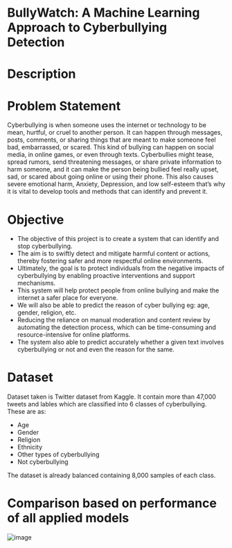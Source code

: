 # BullyWatch: A Machine Learning Approach to Cyberbullying Detection
# Description
# Problem Statement
Cyberbullying is when someone uses the internet or technology to be mean, hurtful, or cruel to another person. It can happen through messages, posts, comments, or sharing things that are meant to make someone feel bad, embarrassed, or scared. This kind of bullying can happen on social media, in online games, or even through texts. Cyberbullies might tease, spread rumors, send threatening messages, or share private information to harm someone, and it can make the person being bullied feel really upset, sad, or scared about going online or using their phone. This also causes severe emotional harm, Anxiety, Depression, and low self-esteem that’s why it is vital to develop tools and methods that can identify and prevent it.
# Objective
- The objective of this project is to create a system that can identify and stop cyberbullying.
- The aim is to swiftly detect and mitigate harmful content or actions, thereby fostering safer and more respectful online environments.
- Ultimately, the goal is to protect individuals from the negative impacts of cyberbullying by enabling proactive interventions and support mechanisms.
- This system will help protect people from online bullying and make the internet a safer place for everyone.
- We will also be able to predict the reason of cyber bullying eg: age, gender, religion, etc.
- Reducing the reliance on manual moderation and content review by automating the detection process, which can be time-consuming and resource-intensive for online platforms.
- The system also able to predict accurately whether a given text involves cyberbullying or not and even the reason for the same.
# Dataset
Dataset taken is Twitter dataset from Kaggle. It contain more than 47,000 tweets and lables which are classified into 6 classes of cyberbullying. These are as:
- Age
- Gender
- Religion
- Ethnicity
- Other types of cyberbullying
- Not cyberbullying
  
The dataset is already balanced  containing 8,000 samples of each class.
# Comparison based on performance of all applied models
![image](https://github.com/Anushkag51/Cyberbullying-Detection-/assets/94535886/b0576136-9b6a-4bb3-ae83-a2d9e5f6a881)



